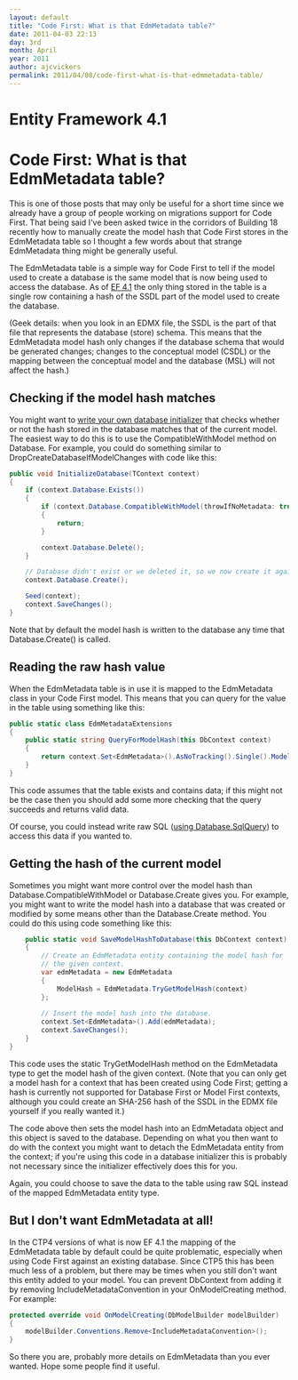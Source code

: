 ```yaml
---
layout: default
title: "Code First: What is that EdmMetadata table?"
date: 2011-04-03 22:13
day: 3rd
month: April
year: 2011
author: ajcvickers
permalink: 2011/04/08/code-first-what-is-that-edmmetadata-table/
---
```


# Entity Framework 4.1
# Code First: What is that EdmMetadata table?

<p>This is one of those posts that may only be useful for a short time since we already have a group of people working on migrations support for Code First. That being said I've been asked twice in the corridors of Building 18 recently how to manually create the model hash that Code First stores in the EdmMetadata table so I thought a few words about that strange EdmMetadata thing might be generally useful.</p><p>The EdmMetadata table is a simple way for Code First to tell if the model used to create a database is the same model that is now being used to access the database. As of <a href="https://docs.microsoft.com/archive/blogs/adonet/ef-4-1-release-candidate-available">EF 4.1</a> the only thing stored in the table is a single row containing a hash of the SSDL part of the model used to create the database.</p>  <p>(Geek details: when you look in an EDMX file, the SSDL is the part of that file that represents the database (store) schema. This means that the EdmMetadata model hash only changes if the database schema that would be generated changes; changes to the conceptual model (CSDL) or the mapping between the conceptual model and the database (MSL) will not affect the hash.)</p>  <h2>Checking if the model hash matches</h2>  <p>You might want to <a href="/2011/03/31/configuring-database-initializers-in-a-config-file/">write your own database initializer</a> that checks whether or not the hash stored in the database matches that of the current model. The easiest way to do this is to use the CompatibleWithModel method on Database. For example, you could do something similar to DropCreateDatabaseIfModelChanges with code like this:</p>  


``` c#
public void InitializeDatabase(TContext context)
{
    if (context.Database.Exists())
    {
        if (context.Database.CompatibleWithModel(throwIfNoMetadata: true))
        {
            return;
        }

        context.Database.Delete();
    }

    // Database didn't exist or we deleted it, so we now create it again.
    context.Database.Create();

    Seed(context);
    context.SaveChanges();
}
```

<p>Note that by default the model hash is written to the database any time that Database.Create() is called.</p>

<h2>Reading the raw hash value </h2>

<p>When the EdmMetadata table is in use it is mapped to the EdmMetadata class in your Code First model. This means that you can query for the value in the table using something like this:</p>

``` c#
public static class EdmMetadataExtensions
{
    public static string QueryForModelHash(this DbContext context)
    {
        return context.Set<EdmMetadata>().AsNoTracking().Single().ModelHash;
    }
}

```

<p>This code assumes that the table exists and contains data; if this might not be the case then you should add some more checking that the query succeeds and returns valid data.</p>

<p>Of course, you could instead write raw SQL (<a href="https://docs.microsoft.com/archive/blogs/adonet/using-dbcontext-in-ef-4-1-part-10-raw-sql-queries">using Database.SqlQuery</a>) to access this data if you wanted to.</p>

<h2>Getting the hash of the current model</h2>

<p>Sometimes you might want more control over the model hash than Database.CompatibleWithModel or Database.Create gives you. For example, you might want to write the model hash into a database that was created or modified by some means other than the Database.Create method. You could do this using code something like this:</p>

``` c#
    public static void SaveModelHashToDatabase(this DbContext context)
    {
        // Create an EdmMetadata entity containing the model hash for
        // the given context.
        var edmMetadata = new EdmMetadata
        {
            ModelHash = EdmMetadata.TryGetModelHash(context)
        };
        
        // Insert the model hash into the database.
        context.Set<EdmMetadata>().Add(edmMetadata);
        context.SaveChanges();
    }
}

```

<p>This code uses the static TryGetModelHash method on the EdmMetadata type to get the model hash of the given context. (Note that you can only get a model hash for a context that has been created using Code First; getting a hash is currently not supported for Database First or Model First contexts, although you could create an SHA-256 hash of the SSDL in the EDMX file yourself if you really wanted it.)</p>

<p>The code above then sets the model hash into an EdmMetadata object and this object is saved to the database. Depending on what you then want to do with the context you might want to detach the EdmMetadata entity from the context; if you're using this code in a database initializer this is probably not necessary since the initializer effectively does this for you.</p>

<p>Again, you could choose to save the data to the table using raw SQL instead of the mapped EdmMetadata entity type.</p>

<h2>But I don't want EdmMetadata at all!</h2>

<p>In the CTP4 versions of what is now EF 4.1 the mapping of the EdmMetadata table by default could be quite problematic, especially when using Code First against an existing database. Since CTP5 this has been much less of a problem, but there may be times when you still don't want this entity added to your model. You can prevent DbContext from adding it by removing IncludeMetadataConvention in your OnModelCreating method. For example:</p>

``` c#
protected override void OnModelCreating(DbModelBuilder modelBuilder)
{
    modelBuilder.Conventions.Remove<IncludeMetadataConvention>();
}
```

<p>So there you are, probably more details on EdmMetadata than you ever wanted. Hope some people find it useful.</p>
